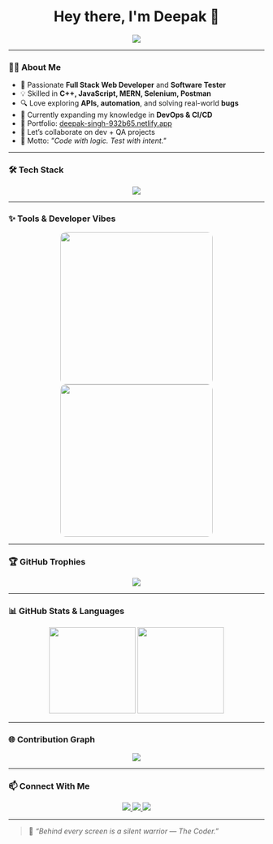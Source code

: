<h1 align="center">Hey there, I'm Deepak 👋</h1>

<p align="center">
  <img src="https://readme-typing-svg.herokuapp.com?font=Fira+Code&size=25&duration=3000&pause=1000&color=F75C7E&center=true&width=600&lines=Full+Stack+Web+Developer;Software+Tester+%7C+Postman+%7C+Selenium;Bug+Finder+%7C+Code+Fixer;Learning+Daily+%7C+Growing+Always" />
</p>

---

### 👨‍💻 About Me

- 🚀 Passionate **Full Stack Web Developer** and **Software Tester**
- 💡 Skilled in **C++, JavaScript, MERN, Selenium, Postman**
- 🔍 Love exploring **APIs, automation**, and solving real-world **bugs**
- 🌱 Currently expanding my knowledge in **DevOps & CI/CD**
- 💼 Portfolio: [deepak-singh-932b65.netlify.app](https://deepak-singh-932b65.netlify.app)
- 🤝 Let’s collaborate on dev + QA projects
- 💬 Motto: *"Code with logic. Test with intent."*

---

### 🛠️ Tech Stack

<p align="center">
  <img src="https://skillicons.dev/icons?i=cpp,js,react,nodejs,express,mongodb,postman,selenium,git,github,vscode,html,css" />
</p>

---

### ✨ Tools & Developer Vibes

<p align="center">
  <img src="https://media.giphy.com/media/qgQUggAC3Pfv687qPC/giphy.gif" width="300px" style="border-radius: 10px;" />
  <img src="https://media.giphy.com/media/kH1DBkPNyZPOk0BxrM/giphy.gif" width="300px" style="border-radius: 10px;" />
</p>

---

### 🏆 GitHub Trophies

<p align="center">
  <img src="https://github-profile-trophy.vercel.app/?username=deepak7903&theme=algolia&no-frame=true&column=6&margin-w=5&margin-h=5" />
</p>

---

### 📊 GitHub Stats & Languages

<p align="center">
  <img src="https://github-readme-stats.vercel.app/api?username=deepak7903&show_icons=true&theme=tokyonight&title_color=ff79c6&icon_color=79ff97&hide_border=true" height="170" />
  <img src="https://github-readme-stats.vercel.app/api/top-langs/?username=deepak7903&layout=compact&theme=tokyonight&title_color=ffb86c&hide_border=true" height="170" />
</p>

---

### 🌐 Contribution Graph

<p align="center">
  <img src="https://github-readme-activity-graph.cyclic.app/graph?username=deepak7903&theme=tokyo-night&area=true&hide_border=true" />
</p>

---

### 📫 Connect With Me

<p align="center">
  <a href="https://www.linkedin.com/in/deepak-kumar-777b22269/" target="_blank">
    <img src="https://img.shields.io/badge/LinkedIn-0077B5?style=for-the-badge&logo=linkedin&logoColor=white" />
  </a>
  <a href="mailto:deepakkumardev03@gmail.com" target="_blank">
    <img src="https://img.shields.io/badge/Gmail-D14836?style=for-the-badge&logo=gmail&logoColor=white" />
  </a>
  <a href="https://deepak-singh-932b65.netlify.app" target="_blank">
    <img src="https://img.shields.io/badge/Portfolio-000000?style=for-the-badge&logo=firefox&logoColor=white" />
  </a>
</p>

---

> 🧠 *“Behind every screen is a silent warrior — The Coder.”*
